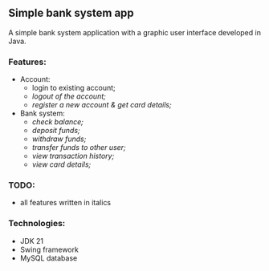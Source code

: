 ## Simple bank system app

A simple bank system application with a graphic user interface developed in Java.

### Features:

- Account:
  - login to existing account;
  - _logout of the account;_
  - _register a new account & get card details;_
- Bank system:
  - _check balance;_
  - _deposit funds;_
  - _withdraw funds;_
  - _transfer funds to other user;_
  - _view transaction history;_
  - _view card details;_

### TODO:

- all features written in italics

### Technologies:

- JDK 21
- Swing framework
- MySQL database
